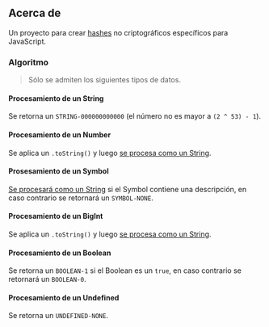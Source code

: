 ## Acerca de

Un proyecto para crear [hashes](https://en.wikipedia.org/wiki/Hash_function) no criptográficos específicos para JavaScript.

### Algoritmo

> Sólo se admiten los siguientes tipos de datos.

#### Procesamiento de un String

Se retorna un `STRING-000000000000` (el número no es mayor a `(2 ^ 53) - 1`).

#### Procesamiento de un Number

Se aplica un `.toString()` y luego [se procesa como un String](https://github.com/theMarzon/hash.ky/blob/main/readme-old.md#procesamiento-de-strings).

#### Prosesamiento de un Symbol

[Se procesará como un String](https://github.com/theMarzon/hash.ky/blob/main/readme-old.md#procesamiento-de-strings) si el Symbol contiene una descripción, en caso contrario se retornará un `SYMBOL-NONE`.

#### Procesamiento de un BigInt

Se aplica un `.toString()` y luego [se procesa como un String](https://github.com/theMarzon/hash.ky/blob/main/readme-old.md#procesamiento-de-strings).

#### Procesamiento de un Boolean

Se retorna un `BOOLEAN-1` si el Boolean es un `true`, en caso contrario se retornará un `BOOLEAN-0`.

#### Procesamiento de un Undefined

Se retorna un `UNDEFINED-NONE`.
